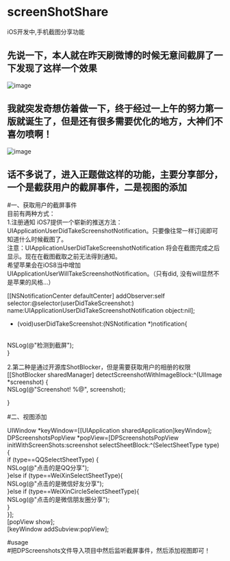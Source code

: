 # screenShotShare
iOS开发中,手机截图分享功能

先说一下，本人就在昨天刷微博的时候无意间截屏了一下发现了这样一个效果</br>
---------------------------------

![image](https://github.com/dongpeng66/DPScreenshots/blob/master/weixin.gif)



我就突发奇想仿着做一下，终于经过一上午的努力第一版就诞生了，但是还有很多需要优化的地方，大神们不喜勿喷啊！</br>
---------------------------------

![image](https://github.com/dongpeng66/DPScreenshots/blob/master/D12595AE77D3DCFC543F744328FF8E26.gif)


话不多说了，进入正题做这样的功能，主要分享部分，一个是截获用户的截屏事件，二是视图的添加</br>
---------------------------------


#一、获取用户的截屏事件</br>
目前有两种方式：</br>
1.注册通知  iOS7提供一个崭新的推送方法：UIApplicationUserDidTakeScreenshotNotification。只要像往常一样订阅即可知道什么时候截图了。</br>
注意：UIApplicationUserDidTakeScreenshotNotification 将会在截图完成之后显示。现在在截图截取之前无法得到通知。</br>
希望苹果会在iOS8当中增加 UIApplicationUserWillTakeScreenshotNotification。（只有did, 没有will显然不是苹果的风格...）</br>


[[NSNotificationCenter defaultCenter] addObserver:self</br>
selector:@selector(userDidTakeScreenshot:)</br>
name:UIApplicationUserDidTakeScreenshotNotification object:nil];</br>

- (void)userDidTakeScreenshot:(NSNotification *)notification{
</br>
NSLog(@"检测到截屏");</br>
}</br>

2.第二种是通过开源库ShotBlocker，但是需要获取用户的相册的权限</br>
[[ShotBlocker sharedManager] detectScreenshotWithImageBlock:^(UIImage *screenshot) {</br>
NSLog(@"Screenshot! %@", screenshot);</br>

}</br>


#二、视图添加</br>

UIWindow *keyWindow=[[UIApplication sharedApplication]keyWindow];</br>
DPScreenshotsPopView *popView=[DPScreenshotsPopView initWithScreenShots:screenshot selectSheetBlock:^(SelectSheetType type) {</br>
if (type==QQSelectSheetType) {</br>
NSLog(@"点击的是QQ分享");</br>
}else if (type==WeiXinSelectSheetType){</br>
NSLog(@"点击的是微信好友分享");</br>
}else if (type==WeiXinCircleSelectSheetType){</br>
NSLog(@"点击的是微信朋友圈分享");</br>
}</br>
}];</br>
[popView show];</br>
[keyWindow addSubview:popView];</br>

#usage</br>
#把DPScreenshots文件导入项目中然后监听截屏事件，然后添加视图即可！</br>

